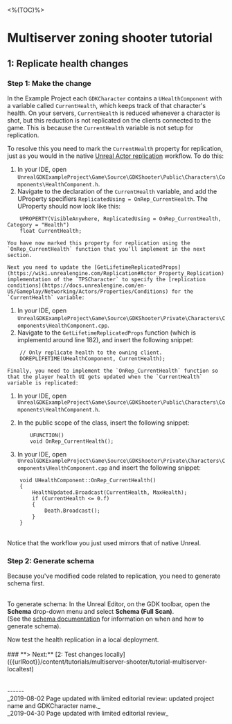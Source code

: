 <%(TOC)%>
# Multiserver zoning shooter tutorial
## 1: Replicate health changes</br>
### Step 1: Make the change


In the Example Project each `GDKCharacter` contains a `UHealthComponent` with a variable called `CurrentHealth`, which keeps track of that character's health. On your servers, `CurrentHealth` is reduced whenever a character is shot, but this reduction is not replicated on the clients connected to the game. This is because the `CurrentHealth` variable is not setup for replication.

To resolve this you need to mark the `CurrentHealth` property for replication, just as you would in the native [Unreal Actor replication](https://docs.unrealengine.com/en-us/Resources/ContentExamples/Networking/1_1) workflow. To do this:

1. In your IDE, open `UnrealGDKExampleProject\Game\Source\GDKShooter\Public\Characters\Components\HealthComponent.h`.
1. Navigate to the declaration of the `CurrentHealth` variable, and add the UProperty specifiers `ReplicatedUsing = OnRep_CurrentHealth`. The UProperty should now look like this:

```
    UPROPERTY(VisibleAnywhere, ReplicatedUsing = OnRep_CurrentHealth, Category = "Health")
    float CurrentHealth; 
```

    You have now marked this property for replication using the `OnRep_CurrentHealth` function that you’ll implement in the next section.
    
    Next you need to update the [GetLifetimeReplicatedProps](https://wiki.unrealengine.com/Replication#Actor_Property_Replication) implementation of the `TPSCharacter` to specify the [replication conditions](https://docs.unrealengine.com/en-US/Gameplay/Networking/Actors/Properties/Conditions) for the `CurrentHealth` variable:

1. In your IDE, open `UnrealGDKExampleProject\Game\Source\GDKShooter\Private\Characters\Components\HealthComponent.cpp`.
1. Navigate to the `GetLifetimeReplicatedProps` function (which is implementd around line 182), and insert the following snippet:

```
    // Only replicate health to the owning client.
    DOREPLIFETIME(UHealthComponent, CurrentHealth);
```

    Finally, you need to implement the `OnRep_CurrentHealth` function so that the player health UI gets updated when the `CurrentHealth` variable is replicated:

1. In your IDE, open `UnrealGDKExampleProject\Game\Source\GDKShooter\Public\Characters\Components\HealthComponent.h`.
1. In the public scope of the class, insert the following snippet:

    ```	
        UFUNCTION()
        void OnRep_CurrentHealth();
    ```

1. In your IDE, open `UnrealGDKExampleProject\Game\Source\GDKShooter\Private\Characters\Components\HealthComponent.cpp` and insert the following snippet:

```
    void UHealthComponent::OnRep_CurrentHealth()
    {
	    HealthUpdated.Broadcast(CurrentHealth, MaxHealth);
	    if (CurrentHealth <= 0.f)
	    {
		    Death.Broadcast();
	    }
    }
```

</br>
Notice that the workflow you just used mirrors that of native Unreal.

### Step 2: Generate schema
Because you've modified code related to replication, you need to generate schema first. </br></br>

To generate schema: In the Unreal Editor, on the GDK toolbar, open the **Schema** drop-down menu and select **Schema (Full Scan)**.</br>
(See the [schema documentation]({{urlRoot}}/content/how-to-use-schema#how-to-generate-schema) for information on when and how to generate schema). 


<!-- @ElleEsse: Old content? - think it probably shouldn't be in here but commenting out for now....
1. Open **GDKShooter.sln** with Visual Studio.
1. In the Solution Explorer window, right-click on **GDKShooter** and select **Build**.
1. Open **GDKShooter.uproject** in the Unreal Editor and click `Schema` and then `Snapshot`. --!>

Now test the health replication in a local deployment.

</br>
</br>
### **> Next:** [2: Test changes locally]({{urlRoot}}/content/tutorials/multiserver-shooter/tutorial-multiserver-localtest)
<br/>
<br/>


<br/>------<br/>
_2019-08-02 Page updated with limited editorial review: updated project name and GDKCharacter name._</br>
_2019-04-30 Page updated with limited editorial review_
